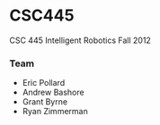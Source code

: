 CSC445
======

CSC 445 Intelligent Robotics Fall 2012

### Team ###
* Eric Pollard
* Andrew Bashore
* Grant Byrne
* Ryan Zimmerman
